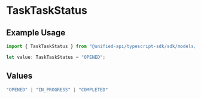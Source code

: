 # TaskTaskStatus

## Example Usage

```typescript
import { TaskTaskStatus } from "@unified-api/typescript-sdk/sdk/models/shared";

let value: TaskTaskStatus = "OPENED";
```

## Values

```typescript
"OPENED" | "IN_PROGRESS" | "COMPLETED"
```